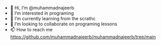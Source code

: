 - 👋 Hi, I’m @muhammadnajeerb
- 👀 I’m interested in programing
- 🌱 I’m currently learning from the scrathc
- 💞️ I’m looking to collaborate on programing lessons 
- 📫 How to reach me https://github.com/muhammadnajeerb/muhammadnajeerb/tree/main 

<!---
muhammadnajeerb/muhammadnajeerb is a ✨ special ✨ repository because its `README.md` (this file) appears on your GitHub profile.
You can click the Preview link to take a look at your changes.
--->
